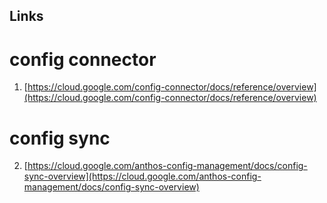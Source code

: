 

## Links

# config connector
1. [https://cloud.google.com/config-connector/docs/reference/overview](https://cloud.google.com/config-connector/docs/reference/overview)

# config sync 
2. [https://cloud.google.com/anthos-config-management/docs/config-sync-overview](https://cloud.google.com/anthos-config-management/docs/config-sync-overview)
